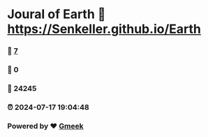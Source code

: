 # Joural of Earth :link: https://Senkeller.github.io/Earth 
### :page_facing_up: [7](https://Senkeller.github.io/Earth/tag.html) 
### :speech_balloon: 0 
### :hibiscus: 24245 
### :alarm_clock: 2024-07-17 19:04:48 
### Powered by :heart: [Gmeek](https://github.com/Meekdai/Gmeek)
